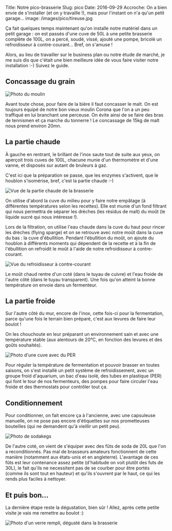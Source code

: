 Title: Notre pico-brasserie
Slug: pico
Date: 2016-09-29
Accroche: On a bien envie de s'installer (et on y travaille !), mais pour l'instant on n'a qu'un petit garage…
image: /images/pico/tireuse.jpg

Ça fait quelques temps maintenant qu'on installe notre matériel dans un petit
garage : on est passés d'une cuve de 50L à une petite brasserie complète de
100L, on a percé, soudé, vissé, ajouté une pompe, bricolé un refroidisseur à
contre-courant… Bref, on s'amuse !

Alors, au lieu de travailler sur le business plan ou notre étude de marché,
je me suis dis que c'était une bien meilleure idée de vous faire visiter notre
installation :-) Suivez le guide.

## Concassage du grain

![Photo du moulin](/images/pico/moulin.jpg)

Avant toute chose, pour faire de la bière il faut concasser le malt. On est
toujours équipé de notre bon vieux moulin Corona que l'on a un peu traffiqué en
lui branchant une perceuse. On évite ainsi de se faire des bras de tennismen et
ça marche du tonnerre ! Le concassage de 15kg de malt nous prend environ 20mn.

## La partie chaude

À gauche en rentrant, le brillant de l'inox saute tout de suite aux yeux,
on aperçoit trois cuves de 100L, chacune munie d'un thermomètre et d'une vanne,
et disposés sur autant de bruleurs à gaz.

C'est ici que la préparation se passe, que les enzymes s'activent, que le
houblon s'isomérise, bref, c'est la partie chaude :-)

![Vue de la partie chaude de la brasserie](/images/pico/partie-chaude.jpg)

On utilise d'abord la cuve du milieu pour y faire notre empâtage (à différentes
températures selon les recettes). Elle est munie d'un fond filtrant qui nous
permettra de séparer les drèches (les résidus de malt) du moût (le liquide sucré
qui nous intéresse !).

Lors de la filtration, on utilise l'eau chaude dans la cuve du haut pour rincer
les drèches (flying sparge) et on se retrouve avec notre moût dans la cuve du
bas : la cuve d'ébullition. Pendant l'ébullition du moût, on ajoute du houblon
à différents moments qui dépendent de la recette et à la fin de l'ébullition
on refroidit le moût à l'aide de notre refroidisseur à contre-courant.

![Vue du refroidisseur à contre-courant](/images/pico/refroidisseur.jpg)

Le moût chaud rentre d'un coté (dans le tuyau de cuivre) et l'eau froide
de l'autre côté (dans le tuyau transparent). Une fois qu'on atteint la bonne
température on envoie dans un fermenteur.

## La partie froide

Sur l'autre côté du mur, encore de l'inox, cette fois-ci pour la fermentation,
parce qu'une fois le terrain bien préparé, c'est aux levures de faire leur boulot !

On les chouchoute en leur préparant un environnement sain et avec une température
stable (aux alentours de 20°C, en fonction des levures et des goûts souhaités).

![Photo d'une cuve avec du PER](/images/pico/fermenteurs.jpg)

Pour réguler la température de fermentation et pouvoir brasser en toutes
saisons, on s'est installé un petit système de refroidissement, avec un groupe
froid d'aquarium, un bac d'eau isolé, des tubes en plastique (PER) qui font le
tour de nos fermenteurs, des pompes pour faire circuler l'eau froide et des
thermostats pour contrôler tout ça.

## Conditionnement

Pour conditionner, on fait encore ça à l'ancienne, avec une capsuleuse manuelle,
on ne pose pas encore d'étiquettes sur nos prometteuses bouteilles (qui ne
demandent qu'à vieillir un petit peu).

![Photo de sodakegs](/images/pico/sodakeg.jpg)

De l'autre coté, on vient de s'équiper avec des fûts de soda de 20L que l'on a
reconditionnés. Pas mal de brasseurs amateurs fonctionnent de cette manière
(notamment aux états-unis et en angleterre). L'avantage de ces fûts est leur
contenance assez petite (d'habitude on voit plutôt des futs de 30L), le fait
qu'ils ne necessitent pas de se courber pour être portés (comme ils sont tout
en hauteur) et qu'ils s'ouvrent par le haut, ce qui les rends plus faciles à
nettoyer.

## Et puis bon…

La dernière étape reste la dégustation, bien sûr ! Allez, après cette petite
visite je vais me remettre au boulot :)

![Photo d'un verre rempli, dégusté dans la brasserie](/images/pico/degustation.jpg)
